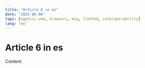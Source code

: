 ```yaml
---
title: "Article 6 in es"
date: "2025-06-06"
tags: [agentic-web, browsers, mcp, llmfeed, interoperability]
lang: "es"
---
```


# Article 6 in es

Content.
